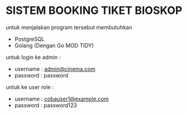 # SISTEM BOOKING TIKET BIOSKOP

untuk menjalakan program tersebut membutuhkan 

 - PostgreSQL
 - Golang (Dengan Go MOD TIDY)

untuk login ke admin :
 - username : admin@cinema.com
 - password : password

untuk ke user role :
 - username : cobauser1@example.com
 - password : password123